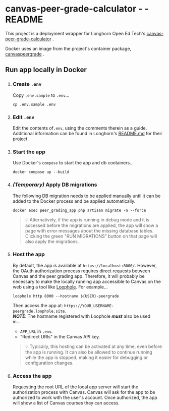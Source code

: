 # canvas-peer-grade-calculator - - README

This project is a deployment wrapper for Longhorn Open Ed Tech's
[canvas-peer-grade-calculator](https://github.com/longhornopen/canvas-peer-grade-calculator)
.

Docker uses an image from the project's container package,
[canvaspeergrade](https://github.com/longhornopen/canvas-peer-grade-calculator/pkgs/container/canvaspeergrade)
.

## Run app locally in Docker

1. ### Create `.env`
   Copy `.env.sample` to `.env`…
    ```shell
    cp .env.sample .env
    ```
2. ### Edit `.env`
   Edit the contents of`.env`, using the comments therein as a guide.
   Additional information can be found in Longhorn's
   [README.md](https://github.com/longhornopen/canvas-peer-grade-calculator/blob/6a2ece08b61a16a28f57d841a0399ca99081cbf4/README.md)
   for their project.
3. ### Start the app
   Use Docker's `compose` to start the app and db containers…
    ```shell
    docker compose up --build
    ```
4. ### _(Temporary)_ Apply DB migrations
   The following DB migration needs to be applied manually until it can be
   added to the Docker process and be applied automatically.
    ```shell
    docker exec peer_grading_app php artisan migrate -n --force
    ```

   > 💡 Alternatively, if the app is running in debug mode and it is accessed
   > before the migrations are applied, the app will show a page with
   > error messages about the missing database tables.  Clicking the green
   > "RUN MIGRATIONS" button on that page will also apply the migrations.
5. ### Host the app
   By default, the app is available at `https://localhost:8000/`.  However, the
   OAuth authorization process requires direct requests between Canvas and the
   peer grading app.  Therefore, it will probably be necessary to make the
   locally running app accessible to Canvas on the web using a tool
   like [Loophole](https://loophole.cloud/).  For example…
    ```shell
    loophole http 8000 --hostname ${USER}-peergrade
    ```  
   Then access the app at: `https://YOUR_USERNAME-peergrade.loophole.site`.  
   **_NOTE_**: The hostname registered with Loophole **_must_** also be used  
   in…
    * `APP_URL` in `.env`.
    * "Redirect URIs" in the Canvas API key.

   > 💡 Typically, this hosting can be activated at any time, even before the
   > app is running.  It can also be allowed to continue running while the
   > app is stopped, making it easier for debugging or configuration changes.
6. ### Access the app
   Requesting the root URL of the local app server will start the authorization
   process with Canvas.  Canvas will ask for the app to be authorized to work
   with the user's account.  Once authorized, the app will show a list of
   Canvas courses they can access.
